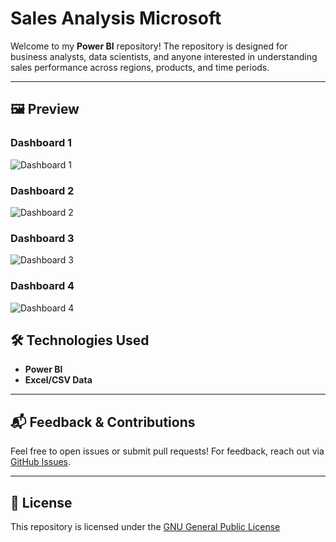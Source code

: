 # Sales Analysis Microsoft

Welcome to my **Power BI** repository! The repository is designed for business analysts, data scientists, and anyone interested in understanding sales performance across regions, products, and time periods.

---

## 🖼️ Preview

### Dashboard 1
<img src="https://res.cloudinary.com/dcs2ww2g5/image/upload/v1756722392/BI_1_nxqs4l.png" alt="Dashboard 1">

### Dashboard 2
<img src="https://res.cloudinary.com/dcs2ww2g5/image/upload/v1757494577/USA_Resturant_Analysis_uhfp5n.png" alt="Dashboard 2">

### Dashboard 3
<img src="https://res.cloudinary.com/dcs2ww2g5/image/upload/v1756892093/BI_3_unym8w.png" alt="Dashboard 3">

### Dashboard 4
<img src="https://res.cloudinary.com/dcs2ww2g5/image/upload/v1757529508/BI_4_ssoqlu.png" alt="Dashboard 4">




## 🛠️ Technologies Used

- **Power BI**
- **Excel/CSV Data**

---

## 📬 Feedback & Contributions

Feel free to open issues or submit pull requests! For feedback, reach out via [GitHub Issues](https://github.com/i-am-faith/Sales-Analysis-Microsoft/issues).

---

## 📃 License

This repository is licensed under the <a href="https://www.gnu.org/licenses/gpl-3.0.en.html">GNU General Public License</a>
